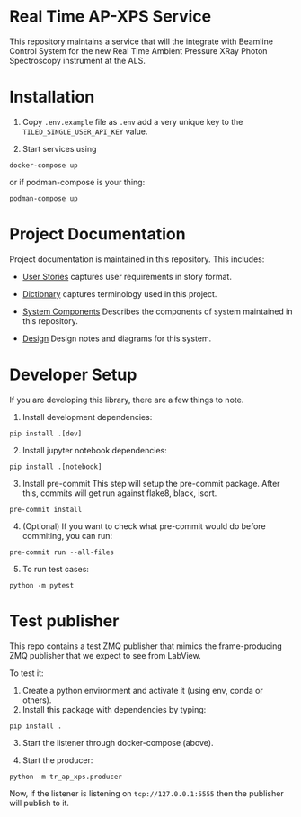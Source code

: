 # Real Time AP-XPS Service
This repository maintains a service that will the integrate with Beamline Control System for the new Real Time Ambient Pressure XRay Photon Spectroscopy instrument at the ALS.

# Installation

1. Copy `.env.example` file as `.env` add a very unique key to the `TILED_SINGLE_USER_API_KEY` value.

2. Start services using

```
docker-compose up
```

or if podman-compose is your thing:

```
podman-compose up
```



# Project Documentation
Project documentation is maintained in this repository. This includes:

- [User Stories](./docs/user_strories.md) captures user requirements in story format.

- [Dictionary](./docs/dictionary.md) captures terminology used in this project.

- [System Components](./docs/system_components.md) Describes the components of system maintained in this repository.

- [Design](./docs/design.md) Design notes and diagrams for this system.


# Developer Setup
If you are developing this library, there are a few things to note.

1. Install development dependencies:

```
pip install .[dev]
```

2. Install jupyter notebook dependencies:

```
pip install .[notebook]
```

3. Install pre-commit
This step will setup the pre-commit package. After this, commits will get run against flake8, black, isort.

```
pre-commit install
```

4. (Optional) If you want to check what pre-commit would do before commiting, you can run:

```
pre-commit run --all-files
```

5. To run test cases:

```
python -m pytest
```

# Test publisher
This repo contains a test ZMQ publisher that mimics the frame-producing ZMQ publisher that we expect to see from LabView.

To test it:
1. Create a python environment and activate it (using env, conda or others).
2. Install this package with dependencies by typing:

```
pip install .
```

3. Start the listener through docker-compose (above).

4. Start the producer:
```
python -m tr_ap_xps.producer

```

Now, if the listener is listening on `tcp://127.0.0.1:5555` then the publisher will publish to it.
